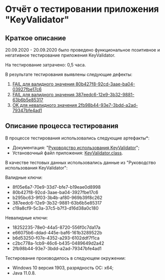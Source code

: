 # Отчёт о тестировании **приложения "KeyValidator"**

## Краткое описание

20.09.2020 - 20.09.2020 было проведено функциональное позитивное и негативное тестирование приложения KeyValidator.

На тестирование затрачено: 0,5 часа.

В результате тестирования выявлены следующие дефекты:
1. [FAIL для валидного значения 80b427f8-92cd-3aae-ba04-03927fbe17c6](https://github.com/AlexAlekseyenok/keyval3/issues/1)
1. [FAIL для валидного значения 387eedc6-12e9-3b32-9881-63b6b5e85317](https://github.com/AlexAlekseyenok/keyval3/issues/2)
1. [OK для невалидного значения 2fb98b44-93e7-3bdd-a2ad-79347bfe4ad1](https://github.com/AlexAlekseyenok/keyval3/issues/3)

## Описание процесса тестирования

В процессе тестирования использовались следующие артефакты*:
* Документация: "[Руководство использования KeyValidator](https://github.com/netology-code/javaqa-homeworks/blob/master/intro/user-manual.md)";
* Установочный файл приложения: [KeyValidator.class](https://github.com/netology-code/javaqa-homeworks/blob/master/intro/artifacts/KeyValidator.class).

В качестве тестовых данных использовались данные из "Руководство использования KeyValidator":

Валидные ключи:
* 8f05e6a7-70e9-33d7-bfe7-b19eae0d8998
* 80b427f8-92cd-3aae-ba04-3927fbe17c6
* b295bc63-9f03-3b4b-af80-969b39f8c262
* 387eedc6-12e9-3b32-9881-63b6b5e85317
* c19a8cf9-5c3a-37c5-b7f3-d16d38a0c180

Невалидные ключи:
* 18252235-78e0-44a5-8720-556f0c7da17a
* e66075b6-ddad-445e-baf6-161b3289522b
* b6d53250-f07e-4352-a293-6102ddf7f1ca
* c2bc778a-1cb9-46c6-b435-0489649d2a42
* 2fb98b44-93e7-3bdd-a2ad-79347bfe4ad1

Тестирование производилось в следующем окружении:
* Windows 10 версия 1903, разрядность ОС: x64;
* Java 11.0.8.

